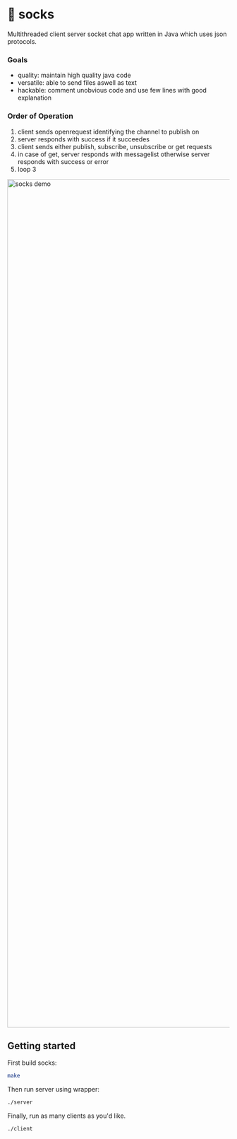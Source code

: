 # 🧦 socks
Multithreaded client server socket chat app written in Java which uses json protocols.

### Goals
- quality: maintain high quality java code
- versatile: able to send files aswell as text
- hackable: comment unobvious code and use few lines with good explanation

### Order of Operation
1. client sends openrequest identifying the channel to publish on
2. server responds with success if it succeedes
3. client sends either publish, subscribe, unsubscribe or get requests
4. in case of get, server responds with messagelist otherwise server responds with success or error
5. loop 3

<img alt="socks demo" src="https://raafay.world/images/projects/socks.gif" width="1920" />

## Getting started
First build socks:
```sh
make
```

Then run server using wrapper:
```sh
./server
```

Finally, run as many clients as you'd like.
```sh
./client
```
